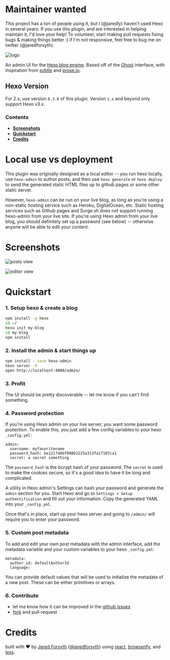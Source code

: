 # Maintainer wanted

This project has  a ton of people using it, but I (@jaredly) haven't used Hexo in several years. If you use this plugin, and are interested in helping maintain it, I'd love your help! To volunteer, start making pull requests fixing bugs & making things better :) if I'm not responsive, feel free to bug me on twitter (@jaredforsyth).

![logo](docs/logo.png?raw=true)

An admin UI for the [Hexo blog engine](http://hexo.io). Based off of the [Ghost](http://ghost.org) interface, with inspiration from [svbtle](http://svbtle.com) and [prose.io](http://prose.io).

## Hexo Version

For 2.x, use version `0.3.0` of this plugin. Version `1.x` and beyond only
support Hexo v3.x.

### Contents

- [**Screenshots**](#screenshots)
- [**Quickstart**](#quickstart)
- [**Credits**](#credits)

# Local use vs deployment

This plugin was originally designed as a local editor -- you run hexo locally, use `hexo-admin` to author posts, and then use `hexo generate` or `hexo deploy` to send the generated static HTML files up to github pages or some other static server.

However, `hexo-admin` can be run on your live blog, as long as you're using a non-static hosting service such as Heroku, DigitalOcean, etc. Static hosting services such as Github pages and Surge.sh does not support running hexo-admin from your live site.
If you're using Hexo admin from your live blog, you should definitely set up a password (see below) -- otherwise anyone will be able to edit your content.

# Screenshots

![posts view](docs/pasted-0.png?raw=true)

![editor view](docs/pasted-1.png?raw=true)

# Quickstart

### 1. Setup hexo & create a blog

```sh
npm install -g hexo
cd ~/
hexo init my-blog
cd my-blog
npm install
```

### 2. Install the admin & start things up

```sh
npm install --save hexo-admin
hexo server -d
open http://localhost:4000/admin/
```

### 3. Profit

The UI should be pretty discoverable -- let me know if you can't find something.

### 4. Password protection

If you're using Hexo admin on your live server, you want some password
protection. To enable this, you just add a few config variables to your hexo
`_config.yml`:

```
admin:
  username: myfavoritename
  password_hash: be121740bf988b2225a313fa1f107ca1
  secret: a secret something
```

The `password_hash` is the bcrypt hash of your password. The `secret` is used
to make the cookies secure, so it's a good idea to have it be long and
complicated.

A utility in Hexo admin's Settings can hash your password and generate the `admin`
section for you. Start Hexo and go to `Settings > Setup authentification`
and fill out your information. Copy the generated YAML into your `_config.yml`.

Once that's in place, start up your hexo server and going to `/admin/` will
require you to enter your password.

### 5. Custom post metadata

To add and edit your own post metadata with the admin interface, add the
metadata variable and your custom variables to your hexo `_config.yml`:

```
metadata:
  author_id: defaultAuthorId
  language:
```

You can provide default values that will be used to initialize the metadata
of a new post. These can be either primitives or arrays.

### 6. Contribute

- let me know how it can be improved in the [github
  issues](https://github.com/jaredly/hexo-admin/issues)
- [fork](https://github.com/jaredly/hexo-admin) and pull-request

# Credits

built with ❤ by [Jared Forsyth](http://jaredly.github.io)
([@jaredforsyth](http://twitter.com/jaredforsyth)) using
[react](http://facebook.github.io/react), [browserify](
http://browserify.org), and [less](http://lesscss.org).

